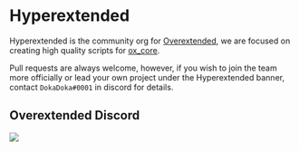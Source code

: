 # Hyperextended

Hyperextended is the community org for [Overextended](https://github.com/overextended), we are focused on creating high quality scripts for [ox_core](https://github.com/overextended/ox_core).

Pull requests are always welcome, however, if you wish to join the team more officially or lead your own project under the Hyperextended banner, contact `DokaDoka#0001` in discord for details.

## Overextended Discord
  <p><a href="https://discord.gg/overextended">
      <img src="https://img.shields.io/discord/813030955598086174?style=for-the-badge&logo=discord&labelColor=7289da&logoColor=white&color=2c2f33&label=Discord"/>
  </a></p>
